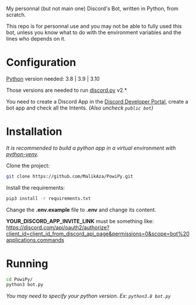 My personnal (but not main one) Discord's Bot, written in Python, from scratch.

This repo is for personnal use and you may not be able to fully used this bot, unless you know what to do with the environment variables and the lines who depends on it.

# Configuration
[Python](https://www.python.org/) version needed: 3.8 | 3.9 | 3.10

Those versions are needed to run [discord.py](https://github.com/Rapptz/discord.py) v2.*

You need to create a Discord App in the [Discord Developer Portal](https://discord.com/developers/), create a bot app and check all the Intents. *(Also uncheck `public bot`)*

# Installation
*It is recommended to build a python app in a virtual environment with [python-venv](https://docs.python.org/fr/3/library/venv.html).*

Clone the project:
```bash
git clone https://github.com/MalikAza/PowiPy.git
```
Install the requirements:
```bash
pip3 install -r requirements.txt
```
Change the **.env.example** file to **.env** and change its content.

**YOUR_DISCORD_APP_INVITE_LINK** must be something like:
https://discord.com/api/oauth2/authorize?client_id=client_id_from_discord_api_page&permissions=0&scope=bot%20applications.commands

# Running
```bash
cd PowiPy/
python3 bot.py
```
*You may need to specify your python version. Ex: `python3.8 bot.py`*